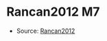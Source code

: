 <a name="material" />

# Rancan2012 M7
<script type="application/ld+json">
  {
    "@context": "https://schema.org/",
    "@type": "ChemicalSubstance",
    "http://purl.org/dc/terms/conformsTo":
      {
        "@type": "CreativeWork",
        "@id": "https://bioschemas.org/profiles/ChemicalSubstance/0.4-RELEASE/"
      },
    "@id": "https://egonw.github.io/nanowiki/nanowiki209.html#material",
    "name": "Rancan2012 M7",
    "sameAs": "http://127.0.0.1/mediawiki/index.php/Special:URIResolver/Rancan2012_M7"
  }
</script>


* Source: [Rancan2012](Rancan2012.md)
